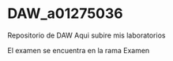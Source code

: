 # DAW_a01275036
Repositorio de DAW Aqui subire mis laboratorios


El examen se encuentra en la rama Examen
